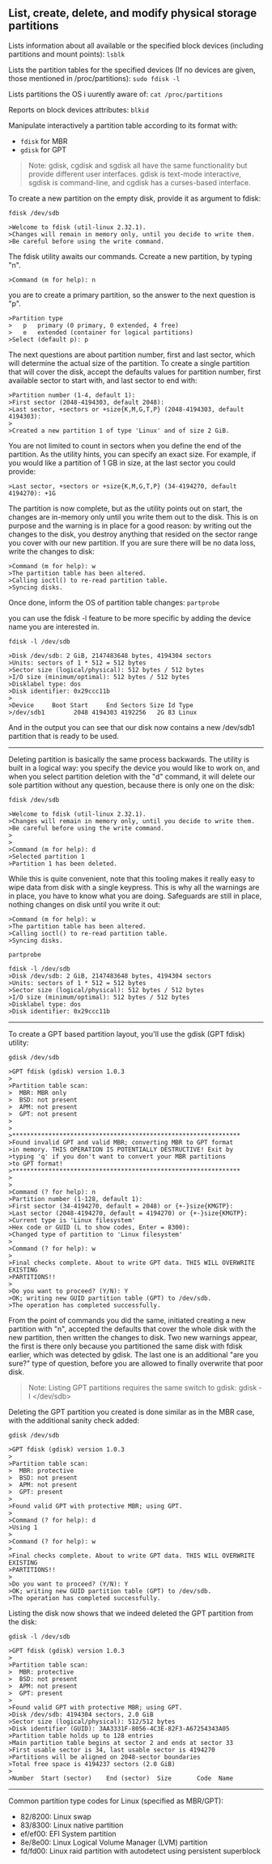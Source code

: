## List, create, delete, and modify physical storage partitions

Lists information about all available or the specified block devices (including partitions and mount points): `lsblk`

Lists the partition tables for the specified devices (If no devices are given, those mentioned in /proc/partitions): `sudo fdisk -l`

Lists partitions the OS i uurently aware of: `cat /proc/partitions`

Reports on block devices attributes: `blkid`

Manipulate interactively a partition table according to its format with:
- `fdisk` for MBR
- `gdisk` for GPT 

> Note: gdisk, cgdisk and sgdisk all have the same functionality but provide different user interfaces. gdisk is text-mode interactive, sgdisk is command-line, and cgdisk has a curses-based interface.

To create a new partition on the empty disk, provide it as argument to fdisk:
```
fdisk /dev/sdb

>Welcome to fdisk (util-linux 2.32.1).
>Changes will remain in memory only, until you decide to write them.
>Be careful before using the write command.
```

The fdisk utility awaits our commands. Ccreate a new partition, by typing "n".
```
>Command (m for help): n
```

you are to create a primary partition, so the answer to the next question is "p".
```
>Partition type
>   p   primary (0 primary, 0 extended, 4 free)
>   e   extended (container for logical partitions)
>Select (default p): p
```

The next questions are about partition number, first and last sector, which will determine the actual size of the partition. To create a single partition that will cover the disk, accept the defaults values for partition number, first available sector to start with, and last sector to end with:
```
>Partition number (1-4, default 1): 
>First sector (2048-4194303, default 2048): 
>Last sector, +sectors or +size{K,M,G,T,P} (2048-4194303, default 4194303): 
>
>Created a new partition 1 of type 'Linux' and of size 2 GiB.
```

You are not limited to count in sectors when you define the end of the partition. As the utility hints, you can specify an exact size. For example, if you would like a partition of 1 GB in size, at the last sector you could provide:
```
>Last sector, +sectors or +size{K,M,G,T,P} (34-4194270, default 4194270): +1G
```

The partition is now complete, but as the utility points out on start, the changes are in-memory only until you write them out to the disk. This is on purpose and the warning is in place for a good reason: by writing out the changes to the disk, you destroy anything that resided on the sector range you cover with our new partition. If you are sure there will be no data loss, write the changes to disk:
```
>Command (m for help): w
>The partition table has been altered.
>Calling ioctl() to re-read partition table.
>Syncing disks.
```

Once done, inform the OS of partition table changes: `partprobe`

you can use the fdisk -l feature to be more specific by adding the device name you are interested in.
```
fdisk -l /dev/sdb

>Disk /dev/sdb: 2 GiB, 2147483648 bytes, 4194304 sectors
>Units: sectors of 1 * 512 = 512 bytes
>Sector size (logical/physical): 512 bytes / 512 bytes
>I/O size (minimum/optimal): 512 bytes / 512 bytes
>Disklabel type: dos
>Disk identifier: 0x29ccc11b
>
>Device     Boot Start     End Sectors Size Id Type
>/dev/sdb1        2048 4194303 4192256   2G 83 Linux
```

And in the output you can see that our disk now contains a new /dev/sdb1 partition that is ready to be used. 

---

Deleting partition is basically the same process backwards. The utility is built in a logical way: you specify the device you would like to work on, and when you select partition deletion with the "d" command, it will delete our sole partition without any question, because there is only one on the disk:
```
fdisk /dev/sdb

>Welcome to fdisk (util-linux 2.32.1).
>Changes will remain in memory only, until you decide to write them.
>Be careful before using the write command.
>
>
>Command (m for help): d
>Selected partition 1
>Partition 1 has been deleted.
```

While this is quite convenient, note that this tooling makes it really easy to wipe data from disk with a single keypress. This is why all the warnings are in place, you have to know what you are doing. Safeguards are still in place, nothing changes on disk until you write it out:
```
>Command (m for help): w
>The partition table has been altered.
>Calling ioctl() to re-read partition table.
>Syncing disks.

partprobe 

fdisk -l /dev/sdb
>Disk /dev/sdb: 2 GiB, 2147483648 bytes, 4194304 sectors
>Units: sectors of 1 * 512 = 512 bytes
>Sector size (logical/physical): 512 bytes / 512 bytes
>I/O size (minimum/optimal): 512 bytes / 512 bytes
>Disklabel type: dos
>Disk identifier: 0x29ccc11b
```

---

To create a GPT based partition layout, you'll use the gdisk (GPT fdisk) utility:
```
gdisk /dev/sdb   

>GPT fdisk (gdisk) version 1.0.3
>
>Partition table scan:
>  MBR: MBR only
>  BSD: not present
>  APM: not present
>  GPT: not present
>
>
>***************************************************************
>Found invalid GPT and valid MBR; converting MBR to GPT format
>in memory. THIS OPERATION IS POTENTIALLY DESTRUCTIVE! Exit by
>typing 'q' if you don't want to convert your MBR partitions
>to GPT format!
>***************************************************************
>
>
>Command (? for help): n
>Partition number (1-128, default 1): 
>First sector (34-4194270, default = 2048) or {+-}size{KMGTP}: 
>Last sector (2048-4194270, default = 4194270) or {+-}size{KMGTP}: 
>Current type is 'Linux filesystem'
>Hex code or GUID (L to show codes, Enter = 8300): 
>Changed type of partition to 'Linux filesystem'
>
>Command (? for help): w
>
>Final checks complete. About to write GPT data. THIS WILL OVERWRITE EXISTING
>PARTITIONS!!
>
>Do you want to proceed? (Y/N): Y
>OK; writing new GUID partition table (GPT) to /dev/sdb.
>The operation has completed successfully.
```

From the point of commands you did the same, initiated creating a new partition with "n", accepted the defaults that cover the whole disk with the new partition, then written the changes to disk. Two new warnings appear, the first is there only because you partitioned the same disk with fdisk earlier, which was detected by gdisk. The last one is an additional "are you sure?" type of question, before you are allowed to finally overwrite that poor disk.

> Note: Listing GPT partitions requires the same switch to gdisk: gdisk -l </dev/sdb>

Deleting the GPT partition you created is done similar as in the MBR case, with the additional sanity check added:
```
gdisk /dev/sdb

>GPT fdisk (gdisk) version 1.0.3
>
>Partition table scan:
>  MBR: protective
>  BSD: not present
>  APM: not present
>  GPT: present
>
>Found valid GPT with protective MBR; using GPT.
>
>Command (? for help): d
>Using 1
>
>Command (? for help): w
>
>Final checks complete. About to write GPT data. THIS WILL OVERWRITE EXISTING
>PARTITIONS!!
>
>Do you want to proceed? (Y/N): Y
>OK; writing new GUID partition table (GPT) to /dev/sdb.
>The operation has completed successfully.
```

Listing the disk now shows that we indeed deleted the GPT partition from the disk:
```
gdisk -l /dev/sdb

>GPT fdisk (gdisk) version 1.0.3
>
>Partition table scan:
>  MBR: protective
>  BSD: not present
>  APM: not present
>  GPT: present
>
>Found valid GPT with protective MBR; using GPT.
>Disk /dev/sdb: 4194304 sectors, 2.0 GiB
>Sector size (logical/physical): 512/512 bytes
>Disk identifier (GUID): 3AA3331F-8056-4C3E-82F3-A67254343A05
>Partition table holds up to 128 entries
>Main partition table begins at sector 2 and ends at sector 33
>First usable sector is 34, last usable sector is 4194270
>Partitions will be aligned on 2048-sector boundaries
>Total free space is 4194237 sectors (2.0 GiB)
>
>Number  Start (sector)    End (sector)  Size       Code  Name
```

---

Common partition type codes for Linux (specified as MBR/GPT):

- 82/8200: Linux swap
- 83/8300: Linux native partition
- ef/ef00: EFI System partition
- 8e/8e00: Linux Logical Volume Manager (LVM) partition
- fd/fd00: Linux raid partition with autodetect using persistent superblock